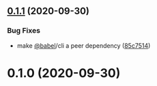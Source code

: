 <a name="0.1.1"></a>
## [0.1.1](https://github.com/videojs/babel-config/compare/v0.1.0...v0.1.1) (2020-09-30)

### Bug Fixes

* make [@babel](https://github.com/babel)/cli a peer dependency ([85c7514](https://github.com/videojs/babel-config/commit/85c7514))

<a name="0.1.0"></a>
# 0.1.0 (2020-09-30)

